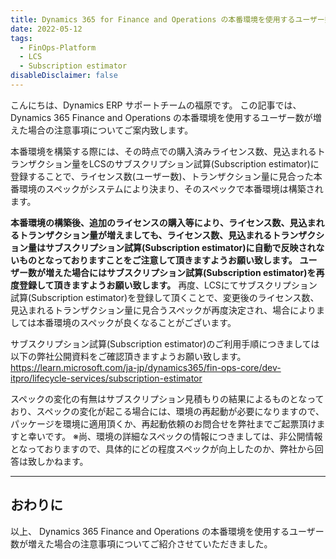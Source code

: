 ```yaml
---
title: Dynamics 365 for Finance and Operations の本番環境を使用するユーザー数が増えた場合の注意事項
date: 2022-05-12
tags:
  - FinOps-Platform
  - LCS
  - Subscription estimator
disableDisclaimer: false
---
```


こんにちは、Dynamics ERP サポートチームの福原です。
この記事では、 Dynamics 365 Finance and Operations の本番環境を使用するユーザー数が増えた場合の注意事項についてご案内致します。
<!-- more -->


本番環境を構築する際には、その時点での購入済みライセンス数、見込まれるトランザクション量をLCSのサブスクリプション試算(Subscription estimator)に登録することで、ライセンス数(ユーザー数)、トランザクション量に見合った本番環境のスペックがシステムにより決まり、そのスペックで本番環境は構築されます。

**本番環境の構築後、追加のライセンスの購入等により、ライセンス数、見込まれるトランザクション量が増えましても、ライセンス数、見込まれるトランザクション量はサブスクリプション試算(Subscription estimator)に自動で反映されないものとなっておりますことをご注意して頂きますようお願い致します。**
**ユーザー数が増えた場合にはサブスクリプション試算(Subscription estimator)を再度登録して頂きますようお願い致します。**
再度、LCSにてサブスクリプション試算(Subscription estimator)を登録して頂くことで、変更後のライセンス数、見込まれるトランザクション量に見合うスペックが再度決定され、場合によりましては本番環境のスペックが良くなることがございます。


サブスクリプション試算(Subscription estimator)のご利用手順につきましては以下の弊社公開資料をご確認頂きますようお願い致します。
https://learn.microsoft.com/ja-jp/dynamics365/fin-ops-core/dev-itpro/lifecycle-services/subscription-estimator

スペックの変化の有無はサブスクリプション見積もりの結果によるものとなっており、スペックの変化が起こる場合には、環境の再起動が必要になりますので、パッケージを環境に適用頂くか、再起動依頼のお問合せを弊社までご起票頂けますと幸いです。
※尚、環境の詳細なスペックの情報につきましては、非公開情報となっておりますので、具体的にどの程度スペックが向上したのか、弊社から回答は致しかねます。

---
## おわりに  

以上、 Dynamics 365 Finance and Operations の本番環境を使用するユーザー数が増えた場合の注意事項についてご紹介させていただきました。
